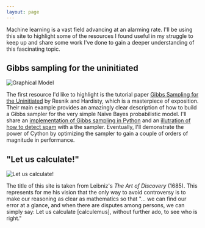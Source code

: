 ```yaml
---
layout: page
---
```


Machine learning is a vast field advancing at an alarming rate.
I'll be using this site to highlight some of the resources 
I found useful in my struggle to keep up and share some 
work I've done to gain a deeper understanding of this fascinating topic. 

## Gibbs sampling for the uninitiated

![Graphical Model](https://ai2-s2-public.s3.amazonaws.com/figures/2016-11-01/fc024fbdc59c3b5e708268b29e00cebaf9593875/8-Figure4-1.png)

The first resource I'd like to highlight is the tutorial paper
[Gibbs Sampling for the Uninitiated](https://www.umiacs.umd.edu/~resnik/pubs/LAMP-TR-153.pdf)
by Resnik and Hardisty, which is a masterpiece of exposition.  Their main example provides an amazingly 
clear description of how to build a Gibbs sampler for the very simple Naı̈ve Bayes probabilistic model. 
I'll share an [implementation of Gibbs sampling in Python](https://nbviewer.jupyter.org/github/bobflagg/gibbs-sampling-for-the-uninitiated/blob/master/Gibbs-sampling-for-the-Uninitiated.ipynb)
and an [illutration of how to detect spam](https://nbviewer.jupyter.org/github/bobflagg/gibbs-sampling-for-the-uninitiated/blob/master/a-gibbs-sampler-for-detecting-spam.ipynb) with a the sampler.
Eventually, I'll demonstrate the power of Cython by optimizing the sampler to gain a couple of orders of magnitude in performance.

## "Let us calculate!"

![Let us calculate!](https://c1.staticflickr.com/6/5343/30599219720_a4e7fcd6ea_b.jpg)

The title of this site is taken from Leibniz's _The Art of Discovery_ (1685). This represents for me 
his vision that the only way to avoid controversy is to make our reasoning as clear as mathematics so that "... we can find 
our error at a glance, and when there are disputes among persons, we can simply say: Let us calculate [calculemus], without further ado, to see who is right."


